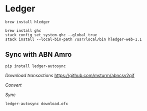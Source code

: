 # Ledger
```
brew install hledger

brew install ghc
stack config set system-ghc --global true
stack install --local-bin-path /usr/local/bin hledger-web-1.1
```

## Sync with ABN Amro

```
pip install ledger-autosync
```

*Download transactions*
https://github.com/msturm/abncsv2qif

*Convert*

*Sync*
```
ledger-autosync download.ofx
```